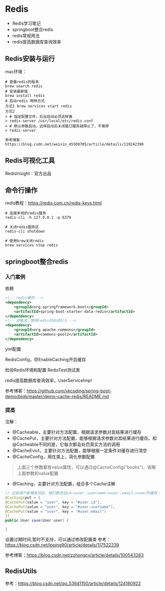 # Redis

* Redis学习笔记
* springboot整合redis
* redis常规用法
* redis提高数据库查询效率


## Redis安装与运行

mac环境：
``` shell
# 查看redis的版本
brew search redis
# 安装最新版
brew install redis
# 启动redis 两种方式
方式1 brew services start redis
方式2
> # 指定配置文件，后台启动必须这样做
> redis-server /usr/local/etc/redis.conf
> # 默认参数启动，这样启动后关闭窗口服务就停止了，不推荐
> redis-server

参考博客：https://blog.csdn.net/weixin_45509705/article/details/119242390
```

## Redis可视化工具

RedisInsight：官方出品

## 命令行操作

redis教程：https://redis.com.cn/redis-keys.html
```shell
# 连接本地的redis服务
redis-cli -h 127.0.0.1 -p 6379

# 关闭redis服务区
redis-cli shutdown

# 使用brew关闭redis
brew services stop redis
```

## springboot整合redis

### 入门案例

依赖
``` xml
<!-- redis缓存 -->
<dependency>
    <groupId>org.springframework.boot</groupId>
    <artifactId>spring-boot-starter-data-redis</artifactId>
</dependency>
<!-- 对象池，使用redis时必须引入 -->
<dependency>
    <groupId>org.apache.commons</groupId>
    <artifactId>commons-pool2</artifactId>
</dependency>
```
yml配置

RedisConfig，@EnableCaching开启缓存

检验Redis环境和配置 RedisTest测试类

redis提高数据库查询效率，UserServiceImpl

参考博客：https://github.com/xkcoding/spring-boot-demo/blob/master/demo-cache-redis/README.md

### 提高

注解：
* @Cacheable，主要针对方法配置，根据请求参数对其结果进行缓存
* @CachePut，主要针对方法配置，能够根据请求参数对其结果进行缓存。和@Cacheable不同的是，它每次都会处罚真实方法的调用
* @CacheEvict，主要针对方法配置，能够根据一定条件对缓存进行清空
* @CacheConfig，用在类上，简化参数配置
> 上面三个参数都有value属性，可以通过@CacheConfig("books")，省略上面参数的value配置
* @Caching，主要针对方法配置，组合多个Cache注解
``` java
// 比如用户新增成功后，我们要添加id–>user；username—>user；email—>user的缓存；此时就需要@Caching组合多个注解标签了。
@Caching(put = {
@CachePut(value = "user", key = "#user.id"),
@CachePut(value = "user", key = "#user.username"),
@CachePut(value = "user", key = "#user.email")
})
public User save(User user) {

}
```


设置过期时间,暂时不支持，可以通过修改配置类
参考：https://blog.csdn.net/lpping90/article/details/117522239

参考博客；https://blog.csdn.net/zzhongcy/article/details/100543263

## RedisUtils

参考：https://blog.csdn.net/qq_53641150/article/details/124180922



